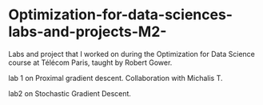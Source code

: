 # Optimization-for-data-sciences-labs-and-projects-M2-
Labs and project that I worked on during the Optimization for Data Science course at Télécom Paris, taught by Robert Gower.

lab 1 on Proximal gradient descent. Collaboration with Michalis T. 

lab2 on Stochastic Gradient Descent.
